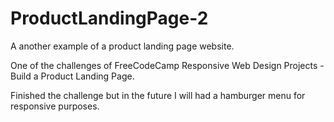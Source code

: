 # ProductLandingPage-2
A another example of a product landing page website. 


One of the challenges of FreeCodeCamp Responsive Web Design Projects - Build a Product Landing Page.

Finished the challenge but in the future I will had a hamburger menu for responsive purposes.
